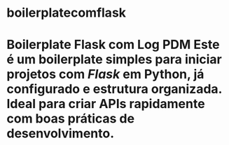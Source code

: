 # boilerplatecomflask
# Boilerplate Flask com Log PDM  Este é um boilerplate simples para iniciar projetos com *Flask* em Python, já configurado  e estrutura organizada.   Ideal para criar APIs rapidamente com boas práticas de desenvolvimento. 
